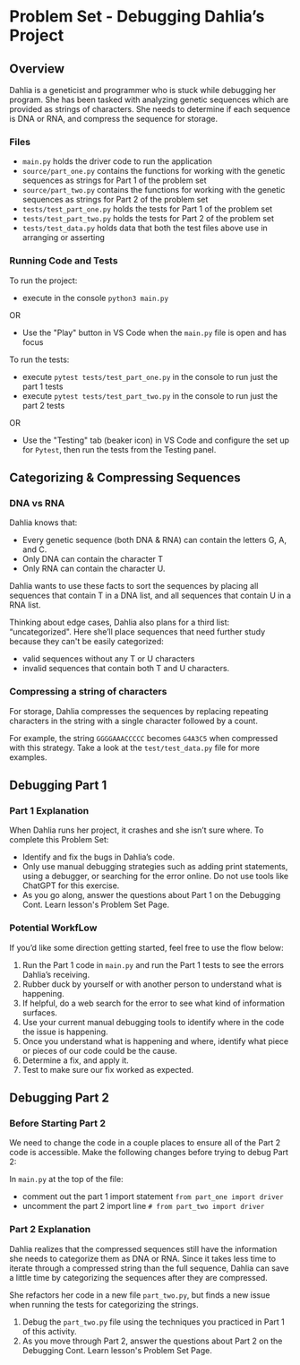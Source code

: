 # Problem Set - Debugging Dahlia’s Project

## Overview 

Dahlia is a geneticist and programmer who is stuck while debugging her program. She has been tasked with analyzing genetic sequences which are provided as strings of characters. She needs to determine if each sequence is DNA or RNA, and compress the sequence for storage. 

### Files

- `main.py` holds the driver code to run the application
- `source/part_one.py` contains the functions for working with the genetic sequences as strings for Part 1 of the problem set
- `source/part_two.py` contains the functions for working with the genetic sequences as strings for Part 2 of the problem set
- `tests/test_part_one.py` holds the tests for Part 1 of the problem set
- `tests/test_part_two.py` holds the tests for Part 2 of the problem set
- `tests/test_data.py` holds data that both the test files above use in arranging or asserting

### Running Code and Tests

To run the project: 
- execute in the console `python3 main.py` 

OR
- Use the "Play" button in VS Code when the `main.py` file is open and has focus

To run the tests: 
- execute `pytest tests/test_part_one.py` in the console to run just the part 1 tests
- execute `pytest tests/test_part_two.py` in the console to run just the part 2 tests

OR
- Use the "Testing" tab (beaker icon) in VS Code and configure the set up for `Pytest`, then run the tests from the Testing panel.

## Categorizing & Compressing Sequences

### DNA vs RNA

Dahlia knows that:
- Every genetic sequence (both DNA & RNA) can contain the letters G, A, and C. 
- Only DNA can contain the character T 
- Only RNA can contain the character U.

Dahlia wants to use these facts to sort the sequences by placing all sequences that contain T in a DNA list, and all sequences that contain U in a RNA list. 

Thinking about edge cases, Dahlia also plans for a third list: “uncategorized". Here she’ll place sequences that need further study because they can't be easily categorized: 
- valid sequences without any T or U characters
- invalid sequences that contain both T and U characters. 

### Compressing a string of characters

For storage, Dahlia compresses the sequences by replacing repeating characters in the string with a single character followed by a count. 

For example, the string `GGGGAAACCCCC` becomes `G4A3C5` when compressed with this strategy. Take a look at the `test/test_data.py` file for more examples.

## Debugging Part 1

### Part 1 Explanation

When Dahlia runs her project, it crashes and she isn’t sure where. To complete this Problem Set:
- Identify and fix the bugs in Dahlia’s code.
- Only use manual debugging strategies such as adding print statements, using a debugger, or searching for the error online. Do not use tools like ChatGPT for this exercise.
- As you go along, answer the questions about Part 1 on the Debugging Cont. Learn lesson's Problem Set Page.

### Potential WorkfLow

If you’d like some direction getting started, feel free to use the flow below:
1. Run the Part 1 code in `main.py` and run the Part 1 tests to see the errors Dahlia’s receiving.
2. Rubber duck by yourself or with another person to understand what is happening.
3. If helpful, do a web search for the error to see what kind of information surfaces. 
4. Use your current manual debugging tools to identify where in the code the issue is happening.
5. Once you understand what is happening and where, identify what piece or pieces of our code could be the cause.
6. Determine a fix, and apply it.
7. Test to make sure our fix worked as expected.

## Debugging Part 2

### Before Starting Part 2

We need to change the code in a couple places to ensure all of the Part 2 code is accessible.
Make the following changes before trying to debug Part 2:

In `main.py` at the top of the file:
   - comment out the part 1 import statement `from part_one import driver`
   - uncomment the part 2 import line `# from part_two import driver`

### Part 2 Explanation

Dahlia realizes that the compressed sequences still have the information she needs to categorize them as DNA or RNA. Since it takes less time to iterate through a compressed string than the full sequence, Dahlia can save a little time by categorizing the sequences after they are compressed. 

She refactors her code in a new file `part_two.py`, but finds a new issue when running the tests for categorizing the strings. 
1. Debug the `part_two.py` file using the techniques you practiced in Part 1 of this activity. 
2. As you move through Part 2, answer the questions about Part 2 on the Debugging Cont. Learn lesson's Problem Set Page. 